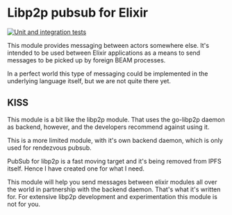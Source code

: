 # Libp2p pubsub for Elixir

[![Unit and integration tests](https://github.com/bahner/myspace-pubsub/actions/workflows/testsuite.yaml/badge.svg)](https://github.com/bahner/myspace-pubsub/actions/workflows/testsuite.yaml)

This module provides messaging between actors
somewhere else. It's intended to be used between
Elixir applications as a means to send messages
to be picked up by foreign BEAM processes.

In a perfect world this type of messaging could
be implemented in the underlying language itself,
but we are not quite there yet.

## KISS

This module is a bit like the libp2p module.
That uses the go-libp2p daemon as backend, however,
and the developers recommend against using it.

This is a more limited module, with it's own backend
daemon, which is only used for rendezvous pubsub.

PubSub for libp2p is a fast moving target and it's
being removed from IPFS itself. Hence I have created
one for what I need.

This module will help you send messages between
elixir modules all over the world in partnership
with the backend daemon. That's what it's written
for. For extensive libp2p development and
experimentation this module is not for you.
